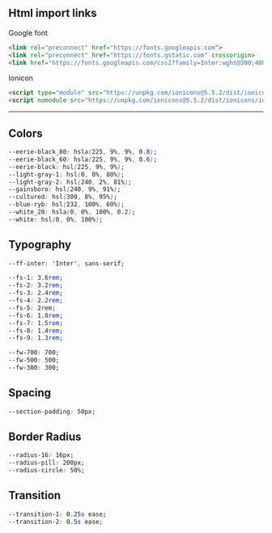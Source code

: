 ## Html import links
Google font

``` html
<link rel="preconnect" href="https://fonts.googleapis.com">
<link rel="preconnect" href="https://fonts.gstatic.com" crossorigin>
<link href="https://fonts.googleapis.com/css2?family=Inter:wght@300;400;500;700&display=swap" rel="stylesheet">
```

Ionicon

``` html
<script type="module" src="https://unpkg.com/ionicons@5.5.2/dist/ionicons/ionicons.esm.js"></script>
<script nomodule src="https://unpkg.com/ionicons@5.5.2/dist/ionicons/ionicons.js"></script>
```

---

## Colors
``` css
--eerie-black_80: hsla(225, 9%, 9%, 0.8);
--eerie-black_60: hsla(225, 9%, 9%, 0.6);
--eerie-black: hsl(225, 9%, 9%);
--light-gray-1: hsl(0, 0%, 80%);
--light-gray-2: hsl(240, 2%, 81%);
--gainsboro: hsl(240, 9%, 91%);
--cultured: hsl(300, 8%, 95%);
--blue-ryb: hsl(232, 100%, 60%);
--white_20: hsla(0, 0%, 100%, 0.2);
--white: hsl(0, 0%, 100%);
```

## Typography
``` css
--ff-inter: 'Inter', sans-serif;

--fs-1: 3.6rem;
--fs-2: 3.2rem;
--fs-3: 2.4rem;
--fs-4: 2.2rem;
--fs-5: 2rem;
--fs-6: 1.8rem;
--fs-7: 1.5rem;
--fs-8: 1.4rem;
--fs-9: 1.3rem;

--fw-700: 700;
--fw-500: 500;
--fw-300: 300;
```

## Spacing
``` css
--section-padding: 50px;
```

## Border Radius
``` css
--radius-16: 16px;
--radius-pill: 200px;
--radius-circle: 50%;
```

## Transition
``` css
--transition-1: 0.25s ease;
--transition-2: 0.5s ease;
```
